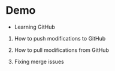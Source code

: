 # Demo

- Learning GitHub

1. How to push modifications to GitHub

2. How to pull modifications from GitHub

3. Fixing merge issues
